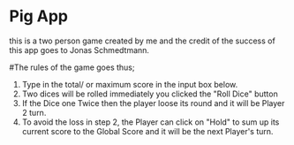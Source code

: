 #     Pig App

this is a two person game created by me and the credit of the success of this app goes to Jonas Schmedtmann.

#The rules of the game goes thus;

1. Type in the total/ or maximum score in the input box below. 
2. Two dices will be rolled immediately you clicked the "Roll Dice" button
3. If the Dice one Twice then the player loose its round and it will be Player 2 turn.
4. To avoid the loss in step 2, the Player can click on "Hold" to sum up its current score to the Global Score and it will be the next Player's turn.
